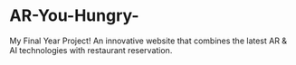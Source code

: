 # AR-You-Hungry-
My Final Year Project!
An innovative website that combines the latest AR & AI technologies with restaurant reservation. 